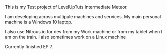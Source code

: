 This is my Test project of LevelUpTuts Intermediate Meteor. 

I am developing across multipule machines and services.
My main personal machine is a Windows 10 laptop.

I also use Nitrous.io for dev from my Work machine or from my tablet when I am on the train. 
I also sometimes work on a Linux machine

Currently finished EP 7.
